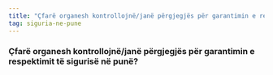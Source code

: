 ```yaml
---
title: "Çfarë organesh kontrollojnë/janë përgjegjës për garantimin e respektimit të sigurisë në punë?"
tag: siguria-ne-pune
---
```


### Çfarë organesh kontrollojnë/janë përgjegjës për garantimin e respektimit të sigurisë në punë?
